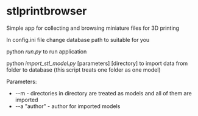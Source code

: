 # stlprintbrowser

Simple app for collecting and browsing miniature files for 3D printing

In config.ini file change database path to suitable for you

python _run.py_ to run application  

python _import_stl_model.py_ [parameters] [directory] to import data from folder to database (this script treats one folder as one model) 

Parameters:

- --m - directories in directory are treated as models and all of them are imported
- --a "author" - author for imported models